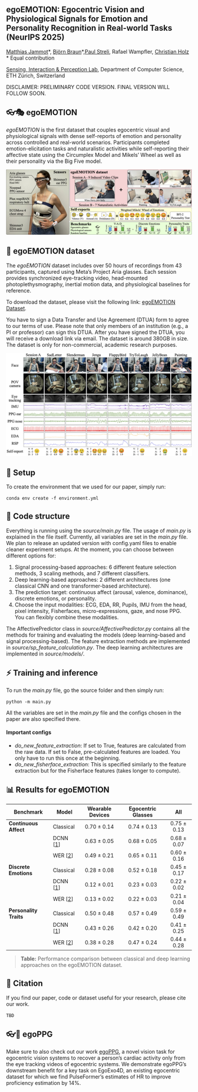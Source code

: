 ## egoEMOTION: Egocentric Vision and Physiological Signals for Emotion and Personality Recognition in Real-world Tasks (NeurIPS 2025)

[Matthias Jammot](https://matthiasjammot.com)\*, [Björn Braun](https://bjoernbraun.com/)\*,[Paul Streli](https://paulstreli.com), Rafael Wampfler, [Christian Holz](https://www.christianholz.net)<br/>
\* Equal contribution <br/>

[Sensing, Interaction & Perception Lab](https://siplab.org), Department of Computer Science, ETH Zürich, Switzerland <br/>

DISCLAIMER: PRELIMINARY CODE VERSION. FINAL VERSION WILL FOLLOW SOON.

## 👓🎭 egoEMOTION
*egoEMOTION* is the first dataset that couples egocentric visual and physiological signals with dense self-reports of emotion and personality across controlled and real-world scenarios. Participants completed emotion-elicitation tasks and naturalistic activities while self-reporting their affective state using the Circumplex Model and Mikels’ Wheel as well as their personality via the Big Five model. 

![Overview](assets/Figure_0_Overview.png)

## :movie_camera: egoEMOTION dataset

The *egoEMOTION* dataset includes over 50 hours of recordings from 43 participants, captured using Meta’s Project Aria glasses. Each session provides synchronized eye-tracking video, head-mounted photoplethysmography, inertial motion data, and physiological baselines for reference.

To download the dataset, please visit the following link: [egoEMOTION Dataset](https://polybox.ethz.ch/index.php/s/LSKXPye8rGJPHMj).

You have to sign a Data Transfer and Use Agreement (DTUA) form to agree to our terms of use. Please note that only members of an institution (e.g., a PI or professor) can sign this DTUA. After you have signed the DTUA, you will receive a download link via email. The dataset is around 380GB in size. The dataset is only for non-commercial, academic research purposes.

![Sensors](assets/Figure_1_Sensors.png)

## :wrench: Setup

To create the environment that we used for our paper, simply run: 

```
conda env create -f environment.yml
```

## :file_folder: Code structure
Everything is running using the *source/main.py* file. The usage of *main.py* is explained in the file itself. Currently, all variables are set in the *main.py* file. We plan to release an updated version with config.yaml files to enable cleaner experiment setups.
At the moment, you can choose between different options for:

1) Signal processing-based approaches: 6 different feature selection methods, 3 scaling methods, and 7 different classifiers.
2) Deep learning-based approaches: 2 different architectures (one classical CNN and one transformer-based architecture).
3) The prediction target: continuous affect (arousal, valence, dominance), discrete emotions, or personality.
4) Choose the input modalities: ECG, EDA, RR, Pupils, IMU from the head, pixel intensity, Fisherfaces, micro-expressions, gaze, and nose PPG. You can flexibly combine these modalities.

The AffectivePredictor class in *source/AffectivePredictor.py* contains all the methods for training and evaluating the models (deep learning-based and signal processing-based). The feature extraction methods are implemented in *source/sp_feature_calculation.py*. The deep learning architectures are implemented in *source/models/*.

## :zap: Training and inference
To run the *main.py* file, go the source folder and then simply run:

```
python -m main.py
```
All the variables are set in the *main.py* file and the configs chosen in the paper are also specified there.

#### Important configs
- *do_new_feature_extraction*: If set to True, features are calculated from the raw data. If set to False, pre-calculated features are loaded. You only have to run this once at the beginning.
- *do_new_fisherface_extraction*: This is specified similarly to the feature extraction but for the Fisherface features (takes longer to compute).

## :bar_chart: Results for egoEMOTION
| **Benchmark** | **Model**                                                         | **Wearable Devices** | **Egocentric Glasses** | **All** |
|----------------|-------------------------------------------------------------------|:--------------------:|:----------------------:|:-------:|
| **Continuous Affect** | Classical                                                         | 0.70 ± 0.14 | 0.74 ± 0.13 | 0.75 ± 0.13 |
|  | DCNN [[1](https://ieeexplore.ieee.org/abstract/document/8543567)] | 0.63 ± 0.05 | 0.68 ± 0.05 | 0.68 ± 0.07 |
|  | WER [[2](https://ieeexplore.ieee.org/abstract/document/10091193)]  | 0.49 ± 0.21 | 0.65 ± 0.11 | 0.60 ± 0.16 |
| **Discrete Emotions** | Classical                                                         | 0.28 ± 0.08 | 0.52 ± 0.18 | 0.45 ± 0.17 |
|  | DCNN [[1](https://ieeexplore.ieee.org/abstract/document/8543567)] | 0.12 ± 0.01 | 0.23 ± 0.03 | 0.22 ± 0.02 |
|  | WER [[2](https://ieeexplore.ieee.org/abstract/document/10091193)]                                                 | 0.13 ± 0.02 | 0.22 ± 0.03 | 0.21 ± 0.04 |
| **Personality Traits** | Classical                                                         | 0.50 ± 0.48 | 0.57 ± 0.49 | 0.59 ± 0.49 |
|  | DCNN [[1](https://ieeexplore.ieee.org/abstract/document/8543567)] | 0.43 ± 0.26 | 0.42 ± 0.20 | 0.41 ± 0.25 |
|  | WER [[2](https://ieeexplore.ieee.org/abstract/document/10091193)]                                                    | 0.38 ± 0.28 | 0.47 ± 0.24 | 0.44 ± 0.28 |

> **Table:** Performance comparison between classical and deep learning approaches on the egoEMOTION dataset.

## :scroll: Citation
If you find our paper, code or dataset useful for your research, please cite our work.

```
TBD
```

## 👓💓 egoPPG
Make sure to also check out our work [egoPPG](https://github.com/eth-siplab/egoPPG), a novel vision task for egocentric vision systems to recover a person’s cardiac activity only from the eye tracking videos of egocentric systems.
We demonstrate egoPPG’s downstream benefit for a key task on EgoExo4D, an existing egocentric dataset for which we find PulseFormer’s estimates of HR to improve proficiency estimation by 14%.
